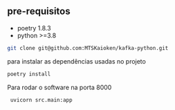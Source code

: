 ## pre-requisitos
- poetry 1.8.3
- python >=3.8

````bash
git clone git@github.com:MTSKaioken/kafka-python.git
````

para instalar as dependências usadas no projeto
```bash
poetry install
```

Para rodar o software na porta 8000
```bash 
 uvicorn src.main:app 
```